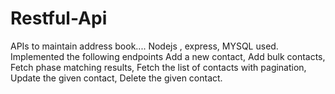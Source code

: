 # Restful-Api
APIs to maintain address book....
Nodejs , express, MYSQL used.
Implemented the following endpoints
  Add a new contact,
  Add bulk contacts,
  Fetch phase matching results,
  Fetch the list of contacts with pagination,
  Update the given contact,
  Delete the given contact.
